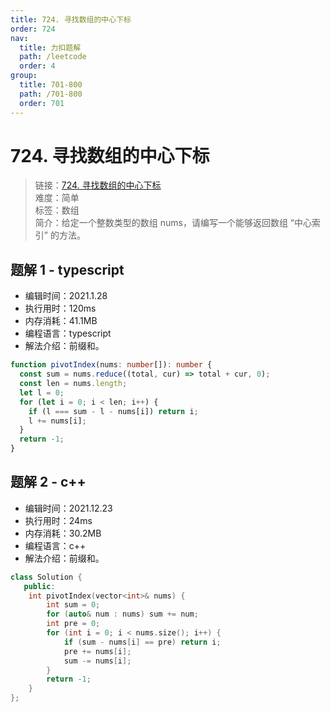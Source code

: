 ```yaml
---
title: 724. 寻找数组的中心下标
order: 724
nav:
  title: 力扣题解
  path: /leetcode
  order: 4
group:
  title: 701-800
  path: /701-800
  order: 701
---
```


# 724. 寻找数组的中心下标

> 链接：[724. 寻找数组的中心下标](https://leetcode-cn.com/problems/find-pivot-index/)  
> 难度：简单  
> 标签：数组  
> 简介：给定一个整数类型的数组 nums，请编写一个能够返回数组 “中心索引” 的方法。

## 题解 1 - typescript

- 编辑时间：2021.1.28
- 执行用时：120ms
- 内存消耗：41.1MB
- 编程语言：typescript
- 解法介绍：前缀和。

```typescript
function pivotIndex(nums: number[]): number {
  const sum = nums.reduce((total, cur) => total + cur, 0);
  const len = nums.length;
  let l = 0;
  for (let i = 0; i < len; i++) {
    if (l === sum - l - nums[i]) return i;
    l += nums[i];
  }
  return -1;
}
```

## 题解 2 - c++

- 编辑时间：2021.12.23
- 执行用时：24ms
- 内存消耗：30.2MB
- 编程语言：c++
- 解法介绍：前缀和。

```cpp
class Solution {
   public:
    int pivotIndex(vector<int>& nums) {
        int sum = 0;
        for (auto& num : nums) sum += num;
        int pre = 0;
        for (int i = 0; i < nums.size(); i++) {
            if (sum - nums[i] == pre) return i;
            pre += nums[i];
            sum -= nums[i];
        }
        return -1;
    }
};
```
